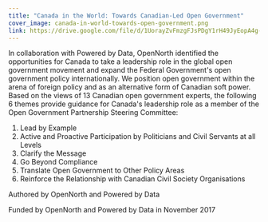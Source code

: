 ```yaml
---
title: "Canada in the World: Towards Canadian-Led Open Government"
cover_image: canada-in-world-towards-open-government.png
link: https://drive.google.com/file/d/1UorayZvFmzgFJsPDgY1rH49JyEopA4g-/view
---
```

In collaboration with Powered by Data, OpenNorth identified the opportunities for Canada to take a leadership role in the global open government movement and expand the Federal Government's open government policy internationally. We position open government within the arena of foreign policy and as an alternative form of Canadian soft power. Based on the views of 13 Canadian open government experts, the following 6 themes provide guidance for Canada's leadership role as a member of the Open Government Partnership Steering Committee:

1. Lead by Example
1. Active and Proactive Participation by Politicians and Civil Servants at all Levels
1. Clarify the Message
1. Go Beyond Compliance
1. Translate Open Government to Other Policy Areas
1. Reinforce the Relationship with Canadian Civil Society Organisations

Authored by OpenNorth and Powered by Data

Funded by OpenNorth and Powered by Data in November 2017
